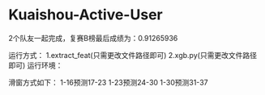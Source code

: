 # Kuaishou-Active-User
2个队友一起完成，复赛B榜最后成绩为：0.91265936

运行方式：
1.extract_feat(只需更改文件路径即可)
2.xgb.py(只需更改文件路径即可)
运行环境：

滑窗方式如下：
1-16预测17-23 
1-23预测24-30 
1-30预测31-37
